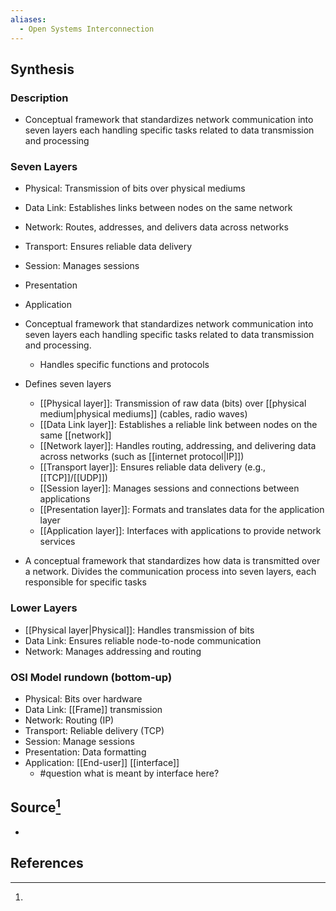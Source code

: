 ```yaml
---
aliases:
  - Open Systems Interconnection
---
```

## Synthesis
### Description
- Conceptual framework that standardizes network communication into seven layers each handling specific tasks related to data transmission and processing
### Seven Layers
- Physical: Transmission of bits over physical mediums
- Data Link: Establishes links between nodes on the same network
- Network: Routes, addresses, and delivers data across networks
- Transport: Ensures reliable data delivery
- Session: Manages sessions
- Presentation
- Application

- Conceptual framework that standardizes network communication into seven layers each handling specific tasks related to data transmission and processing.
	- Handles specific functions and protocols
- Defines seven layers
	- [[Physical layer]]: Transmission of raw data (bits) over [[physical medium|physical mediums]] (cables, radio waves)
	- [[Data Link layer]]: Establishes a reliable link between nodes on the same [[network]]
	- [[Network layer]]: Handles routing, addressing, and delivering data across networks (such as [[internet protocol|IP]])
	- [[Transport layer]]: Ensures reliable data delivery (e.g., [[TCP]]/[[UDP]])
	- [[Session layer]]: Manages sessions and connections between applications
	- [[Presentation layer]]: Formats and translates data for the application layer
	- [[Application layer]]: Interfaces with applications to provide network services
- A conceptual framework that standardizes how data is transmitted over a network. Divides the communication process into seven layers, each responsible for specific tasks
### Lower Layers
- [[Physical layer|Physical]]: Handles transmission of bits
- Data Link: Ensures reliable node-to-node communication
- Network: Manages addressing and routing

### OSI Model rundown (bottom-up)
- Physical: Bits over hardware
- Data Link: [[Frame]] transmission
- Network: Routing (IP)
- Transport: Reliable delivery (TCP)
- Session: Manage sessions
- Presentation: Data formatting
- Application: [[End-user]] [[interface]]
	- #question what is meant by interface here?
## Source[^1]
- 
## References

[^1]: 